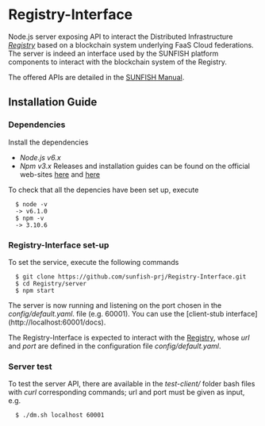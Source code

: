 # Registry-Interface

Node.js server exposing API to interact the Distributed Infrastructure [*Registry*](https://github.com/sunfish-prj/Registry/) based on a blockchain system underlying FaaS Cloud federations. The server is indeed an interface used by the SUNFISH platform components to interact with the blockchain system of the Registry. 

The offered APIs are detailed in the [SUNFISH Manual](http://sunfish-platform-docs.readthedocs.io/en/latest/). 

## Installation Guide

### Dependencies 

Install the dependencies 
- *Node.js v6.x*
- *Npm v3.x*
Releases and installation guides can be found on the official web-sites [here](https://nodejs.org) and [here](https://www.npmjs.com/) 

To check that all the depencies have been set up, execute
```
  $ node -v
  -> v6.1.0
  $ npm -v
  -> 3.10.6
```

### Registry-Interface set-up

To set the service, execute the following commands
``` 
  $ git clone https://github.com/sunfish-prj/Registry-Interface.git
  $ cd Registry/server
  $ npm start
```
The server is now running and listening on the port chosen in the *config/default.yaml*. file (e.g. 60001). You can use the [client-stub interface] (http://localhost:60001/docs).  

The Registry-Interface is expected to interact with the [Registry](https://github.com/sunfish-prj/Registry/), whose *url* and *port* are defined in the configuration file *config/default.yaml*.

### Server test

To test the server API, there are available in the *test-client/* folder bash files with *curl* corresponding commands; url and port must be given as input, e.g. 
```
  $ ./dm.sh localhost 60001
```



